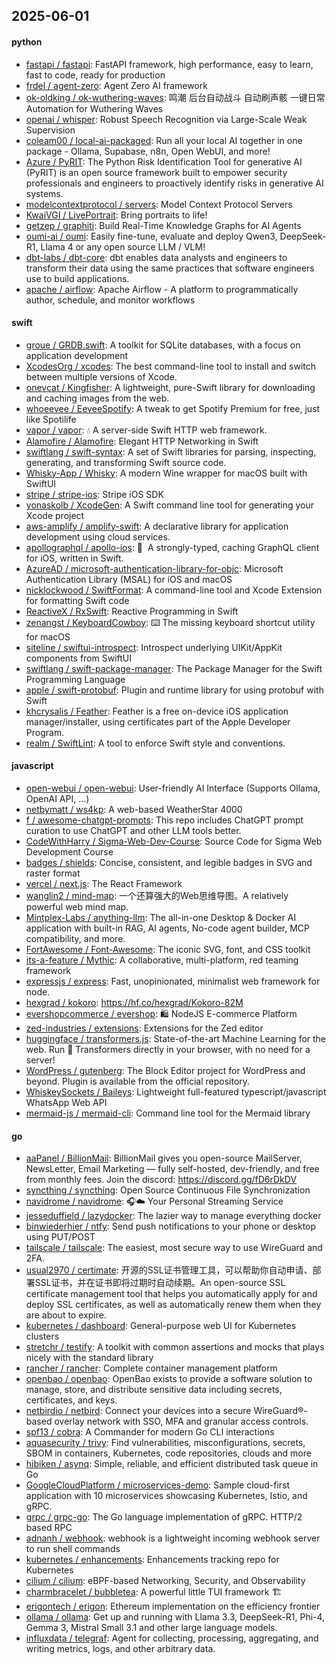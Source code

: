 ## 2025-06-01

#### python
* [fastapi / fastapi](https://github.com/fastapi/fastapi): FastAPI framework, high performance, easy to learn, fast to code, ready for production
* [frdel / agent-zero](https://github.com/frdel/agent-zero): Agent Zero AI framework
* [ok-oldking / ok-wuthering-waves](https://github.com/ok-oldking/ok-wuthering-waves): 鸣潮 后台自动战斗 自动刷声骸 一键日常 Automation for Wuthering Waves
* [openai / whisper](https://github.com/openai/whisper): Robust Speech Recognition via Large-Scale Weak Supervision
* [coleam00 / local-ai-packaged](https://github.com/coleam00/local-ai-packaged): Run all your local AI together in one package - Ollama, Supabase, n8n, Open WebUI, and more!
* [Azure / PyRIT](https://github.com/Azure/PyRIT): The Python Risk Identification Tool for generative AI (PyRIT) is an open source framework built to empower security professionals and engineers to proactively identify risks in generative AI systems.
* [modelcontextprotocol / servers](https://github.com/modelcontextprotocol/servers): Model Context Protocol Servers
* [KwaiVGI / LivePortrait](https://github.com/KwaiVGI/LivePortrait): Bring portraits to life!
* [getzep / graphiti](https://github.com/getzep/graphiti): Build Real-Time Knowledge Graphs for AI Agents
* [oumi-ai / oumi](https://github.com/oumi-ai/oumi): Easily fine-tune, evaluate and deploy Qwen3, DeepSeek-R1, Llama 4 or any open source LLM / VLM!
* [dbt-labs / dbt-core](https://github.com/dbt-labs/dbt-core): dbt enables data analysts and engineers to transform their data using the same practices that software engineers use to build applications.
* [apache / airflow](https://github.com/apache/airflow): Apache Airflow - A platform to programmatically author, schedule, and monitor workflows

#### swift
* [groue / GRDB.swift](https://github.com/groue/GRDB.swift): A toolkit for SQLite databases, with a focus on application development
* [XcodesOrg / xcodes](https://github.com/XcodesOrg/xcodes): The best command-line tool to install and switch between multiple versions of Xcode.
* [onevcat / Kingfisher](https://github.com/onevcat/Kingfisher): A lightweight, pure-Swift library for downloading and caching images from the web.
* [whoeevee / EeveeSpotify](https://github.com/whoeevee/EeveeSpotify): A tweak to get Spotify Premium for free, just like Spotilife
* [vapor / vapor](https://github.com/vapor/vapor): 💧 A server-side Swift HTTP web framework.
* [Alamofire / Alamofire](https://github.com/Alamofire/Alamofire): Elegant HTTP Networking in Swift
* [swiftlang / swift-syntax](https://github.com/swiftlang/swift-syntax): A set of Swift libraries for parsing, inspecting, generating, and transforming Swift source code.
* [Whisky-App / Whisky](https://github.com/Whisky-App/Whisky): A modern Wine wrapper for macOS built with SwiftUI
* [stripe / stripe-ios](https://github.com/stripe/stripe-ios): Stripe iOS SDK
* [yonaskolb / XcodeGen](https://github.com/yonaskolb/XcodeGen): A Swift command line tool for generating your Xcode project
* [aws-amplify / amplify-swift](https://github.com/aws-amplify/amplify-swift): A declarative library for application development using cloud services.
* [apollographql / apollo-ios](https://github.com/apollographql/apollo-ios): 📱  A strongly-typed, caching GraphQL client for iOS, written in Swift.
* [AzureAD / microsoft-authentication-library-for-objc](https://github.com/AzureAD/microsoft-authentication-library-for-objc): Microsoft Authentication Library (MSAL) for iOS and macOS
* [nicklockwood / SwiftFormat](https://github.com/nicklockwood/SwiftFormat): A command-line tool and Xcode Extension for formatting Swift code
* [ReactiveX / RxSwift](https://github.com/ReactiveX/RxSwift): Reactive Programming in Swift
* [zenangst / KeyboardCowboy](https://github.com/zenangst/KeyboardCowboy): ⌨️ The missing keyboard shortcut utility for macOS
* [siteline / swiftui-introspect](https://github.com/siteline/swiftui-introspect): Introspect underlying UIKit/AppKit components from SwiftUI
* [swiftlang / swift-package-manager](https://github.com/swiftlang/swift-package-manager): The Package Manager for the Swift Programming Language
* [apple / swift-protobuf](https://github.com/apple/swift-protobuf): Plugin and runtime library for using protobuf with Swift
* [khcrysalis / Feather](https://github.com/khcrysalis/Feather): Feather is a free on-device iOS application manager/installer, using certificates part of the Apple Developer Program.
* [realm / SwiftLint](https://github.com/realm/SwiftLint): A tool to enforce Swift style and conventions.

#### javascript
* [open-webui / open-webui](https://github.com/open-webui/open-webui): User-friendly AI Interface (Supports Ollama, OpenAI API, ...)
* [netbymatt / ws4kp](https://github.com/netbymatt/ws4kp): A web-based WeatherStar 4000
* [f / awesome-chatgpt-prompts](https://github.com/f/awesome-chatgpt-prompts): This repo includes ChatGPT prompt curation to use ChatGPT and other LLM tools better.
* [CodeWithHarry / Sigma-Web-Dev-Course](https://github.com/CodeWithHarry/Sigma-Web-Dev-Course): Source Code for Sigma Web Development Course
* [badges / shields](https://github.com/badges/shields): Concise, consistent, and legible badges in SVG and raster format
* [vercel / next.js](https://github.com/vercel/next.js): The React Framework
* [wanglin2 / mind-map](https://github.com/wanglin2/mind-map): 一个还算强大的Web思维导图。A relatively powerful web mind map.
* [Mintplex-Labs / anything-llm](https://github.com/Mintplex-Labs/anything-llm): The all-in-one Desktop & Docker AI application with built-in RAG, AI agents, No-code agent builder, MCP compatibility, and more.
* [FortAwesome / Font-Awesome](https://github.com/FortAwesome/Font-Awesome): The iconic SVG, font, and CSS toolkit
* [its-a-feature / Mythic](https://github.com/its-a-feature/Mythic): A collaborative, multi-platform, red teaming framework
* [expressjs / express](https://github.com/expressjs/express): Fast, unopinionated, minimalist web framework for node.
* [hexgrad / kokoro](https://github.com/hexgrad/kokoro): https://hf.co/hexgrad/Kokoro-82M
* [evershopcommerce / evershop](https://github.com/evershopcommerce/evershop): 🛍️ NodeJS E-commerce Platform
* [zed-industries / extensions](https://github.com/zed-industries/extensions): Extensions for the Zed editor
* [huggingface / transformers.js](https://github.com/huggingface/transformers.js): State-of-the-art Machine Learning for the web. Run 🤗 Transformers directly in your browser, with no need for a server!
* [WordPress / gutenberg](https://github.com/WordPress/gutenberg): The Block Editor project for WordPress and beyond. Plugin is available from the official repository.
* [WhiskeySockets / Baileys](https://github.com/WhiskeySockets/Baileys): Lightweight full-featured typescript/javascript WhatsApp Web API
* [mermaid-js / mermaid-cli](https://github.com/mermaid-js/mermaid-cli): Command line tool for the Mermaid library

#### go
* [aaPanel / BillionMail](https://github.com/aaPanel/BillionMail): BillionMail gives you open-source MailServer, NewsLetter, Email Marketing — fully self-hosted, dev-friendly, and free from monthly fees. Join the discord: https://discord.gg/fD6rDkDV
* [syncthing / syncthing](https://github.com/syncthing/syncthing): Open Source Continuous File Synchronization
* [navidrome / navidrome](https://github.com/navidrome/navidrome): 🎧☁️ Your Personal Streaming Service
* [jesseduffield / lazydocker](https://github.com/jesseduffield/lazydocker): The lazier way to manage everything docker
* [binwiederhier / ntfy](https://github.com/binwiederhier/ntfy): Send push notifications to your phone or desktop using PUT/POST
* [tailscale / tailscale](https://github.com/tailscale/tailscale): The easiest, most secure way to use WireGuard and 2FA.
* [usual2970 / certimate](https://github.com/usual2970/certimate): 开源的SSL证书管理工具，可以帮助你自动申请、部署SSL证书，并在证书即将过期时自动续期。An open-source SSL certificate management tool that helps you automatically apply for and deploy SSL certificates, as well as automatically renew them when they are about to expire.
* [kubernetes / dashboard](https://github.com/kubernetes/dashboard): General-purpose web UI for Kubernetes clusters
* [stretchr / testify](https://github.com/stretchr/testify): A toolkit with common assertions and mocks that plays nicely with the standard library
* [rancher / rancher](https://github.com/rancher/rancher): Complete container management platform
* [openbao / openbao](https://github.com/openbao/openbao): OpenBao exists to provide a software solution to manage, store, and distribute sensitive data including secrets, certificates, and keys.
* [netbirdio / netbird](https://github.com/netbirdio/netbird): Connect your devices into a secure WireGuard®-based overlay network with SSO, MFA and granular access controls.
* [spf13 / cobra](https://github.com/spf13/cobra): A Commander for modern Go CLI interactions
* [aquasecurity / trivy](https://github.com/aquasecurity/trivy): Find vulnerabilities, misconfigurations, secrets, SBOM in containers, Kubernetes, code repositories, clouds and more
* [hibiken / asynq](https://github.com/hibiken/asynq): Simple, reliable, and efficient distributed task queue in Go
* [GoogleCloudPlatform / microservices-demo](https://github.com/GoogleCloudPlatform/microservices-demo): Sample cloud-first application with 10 microservices showcasing Kubernetes, Istio, and gRPC.
* [grpc / grpc-go](https://github.com/grpc/grpc-go): The Go language implementation of gRPC. HTTP/2 based RPC
* [adnanh / webhook](https://github.com/adnanh/webhook): webhook is a lightweight incoming webhook server to run shell commands
* [kubernetes / enhancements](https://github.com/kubernetes/enhancements): Enhancements tracking repo for Kubernetes
* [cilium / cilium](https://github.com/cilium/cilium): eBPF-based Networking, Security, and Observability
* [charmbracelet / bubbletea](https://github.com/charmbracelet/bubbletea): A powerful little TUI framework 🏗
* [erigontech / erigon](https://github.com/erigontech/erigon): Ethereum implementation on the efficiency frontier
* [ollama / ollama](https://github.com/ollama/ollama): Get up and running with Llama 3.3, DeepSeek-R1, Phi-4, Gemma 3, Mistral Small 3.1 and other large language models.
* [influxdata / telegraf](https://github.com/influxdata/telegraf): Agent for collecting, processing, aggregating, and writing metrics, logs, and other arbitrary data.
